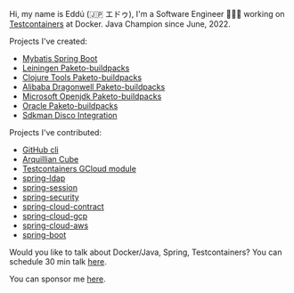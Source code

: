 Hi, my name is Eddú (🇯🇵 エドゥ), I'm a Software Engineer 👨🏽‍💻 working on [Testcontainers](https://testcontainers.com/) at Docker. Java Champion since June, 2022.

Projects I've created:

* [Mybatis Spring Boot](https://github.com/mybatis/spring-boot-starter)
* [Leiningen Paketo-buildpacks](https://github.com/paketo-buildpacks/clojure-tools)
* [Clojure Tools Paketo-buildpacks](https://github.com/paketo-buildpacks/leiningen)
* [Alibaba Dragonwell Paketo-buildpacks](https://github.com/paketo-buildpacks/alibaba-dragonwell)
* [Microsoft Openjdk Paketo-buildpacks](https://github.com/paketo-buildpacks/microsoft-openjdk)
* [Oracle Paketo-buildpacks](https://github.com/paketo-buildpacks/oracle)
* [Sdkman Disco Integration](https://github.com/sdkman/sdkman-disco-integration)

Projects I've contributed:

* [GitHub cli](https://github.com/cli/cli)
* [Arquillian Cube](https://github.com/arquillian/arquillian-cube)
* [Testcontainers GCloud module](https://www.testcontainers.org/modules/gcloud/)
* [spring-ldap](https://github.com/spring-projects/spring-ldap)
* [spring-session](https://github.com/spring-projects/spring-session)
* [spring-security](https://github.com/spring-projects/spring-security)
* [spring-cloud-contract](https://github.com/spring-cloud/spring-cloud-contract)
* [spring-cloud-gcp](https://github.com/GoogleCloudPlatform/spring-cloud-gcp)
* [spring-cloud-aws](https://github.com/awspring/spring-cloud-aws)
* [spring-boot](https://github.com/spring-projects/spring-boot)

Would you like to talk about Docker/Java, Spring, Testcontainers? You can schedule 30 min talk [here](https://calendly.com/eddumelendez/30min).

You can sponsor me [here](https://github.com/sponsors/eddumelendez).
